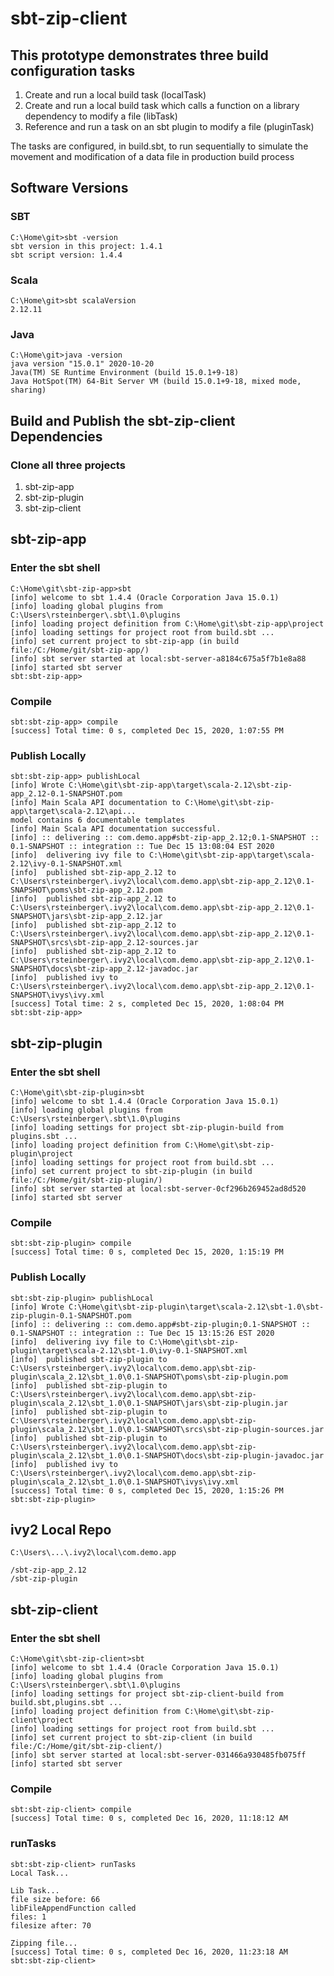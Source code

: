 # sbt-zip-client

## This prototype demonstrates three build configuration tasks

1. Create and run a local build task (localTask)
2. Create and run a local build task which calls a function on a library dependency to modify a file (libTask)
3. Reference and run a task on an sbt plugin to modify a file (pluginTask)

The tasks are configured, in build.sbt, to run sequentially to simulate the movement and modification of a data file in production build process

##  Software Versions

### SBT

```
C:\Home\git>sbt -version
sbt version in this project: 1.4.1
sbt script version: 1.4.4
```

### Scala

```
C:\Home\git>sbt scalaVersion
2.12.11
```

### Java

```
C:\Home\git>java -version
java version "15.0.1" 2020-10-20
Java(TM) SE Runtime Environment (build 15.0.1+9-18)
Java HotSpot(TM) 64-Bit Server VM (build 15.0.1+9-18, mixed mode, sharing)
```

## Build and Publish the sbt-zip-client Dependencies

### Clone all three projects

1. sbt-zip-app
2. sbt-zip-plugin
3. sbt-zip-client

## sbt-zip-app

### Enter the sbt shell

```
C:\Home\git\sbt-zip-app>sbt
[info] welcome to sbt 1.4.4 (Oracle Corporation Java 15.0.1)
[info] loading global plugins from C:\Users\rsteinberger\.sbt\1.0\plugins
[info] loading project definition from C:\Home\git\sbt-zip-app\project
[info] loading settings for project root from build.sbt ...
[info] set current project to sbt-zip-app (in build file:/C:/Home/git/sbt-zip-app/)
[info] sbt server started at local:sbt-server-a8184c675a5f7b1e8a88
[info] started sbt server
sbt:sbt-zip-app>
```

### Compile

```
sbt:sbt-zip-app> compile
[success] Total time: 0 s, completed Dec 15, 2020, 1:07:55 PM
```

### Publish Locally

```
sbt:sbt-zip-app> publishLocal
[info] Wrote C:\Home\git\sbt-zip-app\target\scala-2.12\sbt-zip-app_2.12-0.1-SNAPSHOT.pom
[info] Main Scala API documentation to C:\Home\git\sbt-zip-app\target\scala-2.12\api...
model contains 6 documentable templates
[info] Main Scala API documentation successful.
[info] :: delivering :: com.demo.app#sbt-zip-app_2.12;0.1-SNAPSHOT :: 0.1-SNAPSHOT :: integration :: Tue Dec 15 13:08:04 EST 2020
[info]  delivering ivy file to C:\Home\git\sbt-zip-app\target\scala-2.12\ivy-0.1-SNAPSHOT.xml
[info]  published sbt-zip-app_2.12 to C:\Users\rsteinberger\.ivy2\local\com.demo.app\sbt-zip-app_2.12\0.1-SNAPSHOT\poms\sbt-zip-app_2.12.pom
[info]  published sbt-zip-app_2.12 to C:\Users\rsteinberger\.ivy2\local\com.demo.app\sbt-zip-app_2.12\0.1-SNAPSHOT\jars\sbt-zip-app_2.12.jar
[info]  published sbt-zip-app_2.12 to C:\Users\rsteinberger\.ivy2\local\com.demo.app\sbt-zip-app_2.12\0.1-SNAPSHOT\srcs\sbt-zip-app_2.12-sources.jar
[info]  published sbt-zip-app_2.12 to C:\Users\rsteinberger\.ivy2\local\com.demo.app\sbt-zip-app_2.12\0.1-SNAPSHOT\docs\sbt-zip-app_2.12-javadoc.jar
[info]  published ivy to C:\Users\rsteinberger\.ivy2\local\com.demo.app\sbt-zip-app_2.12\0.1-SNAPSHOT\ivys\ivy.xml
[success] Total time: 2 s, completed Dec 15, 2020, 1:08:04 PM
sbt:sbt-zip-app>
```

## sbt-zip-plugin

### Enter the sbt shell

```
C:\Home\git\sbt-zip-plugin>sbt
[info] welcome to sbt 1.4.4 (Oracle Corporation Java 15.0.1)
[info] loading global plugins from C:\Users\rsteinberger\.sbt\1.0\plugins
[info] loading settings for project sbt-zip-plugin-build from plugins.sbt ...
[info] loading project definition from C:\Home\git\sbt-zip-plugin\project
[info] loading settings for project root from build.sbt ...
[info] set current project to sbt-zip-plugin (in build file:/C:/Home/git/sbt-zip-plugin/)
[info] sbt server started at local:sbt-server-0cf296b269452ad8d520
[info] started sbt server
```

### Compile

```
sbt:sbt-zip-plugin> compile
[success] Total time: 0 s, completed Dec 15, 2020, 1:15:19 PM
```

### Publish Locally

```
sbt:sbt-zip-plugin> publishLocal
[info] Wrote C:\Home\git\sbt-zip-plugin\target\scala-2.12\sbt-1.0\sbt-zip-plugin-0.1-SNAPSHOT.pom
[info] :: delivering :: com.demo.app#sbt-zip-plugin;0.1-SNAPSHOT :: 0.1-SNAPSHOT :: integration :: Tue Dec 15 13:15:26 EST 2020
[info]  delivering ivy file to C:\Home\git\sbt-zip-plugin\target\scala-2.12\sbt-1.0\ivy-0.1-SNAPSHOT.xml
[info]  published sbt-zip-plugin to C:\Users\rsteinberger\.ivy2\local\com.demo.app\sbt-zip-plugin\scala_2.12\sbt_1.0\0.1-SNAPSHOT\poms\sbt-zip-plugin.pom
[info]  published sbt-zip-plugin to C:\Users\rsteinberger\.ivy2\local\com.demo.app\sbt-zip-plugin\scala_2.12\sbt_1.0\0.1-SNAPSHOT\jars\sbt-zip-plugin.jar
[info]  published sbt-zip-plugin to C:\Users\rsteinberger\.ivy2\local\com.demo.app\sbt-zip-plugin\scala_2.12\sbt_1.0\0.1-SNAPSHOT\srcs\sbt-zip-plugin-sources.jar
[info]  published sbt-zip-plugin to C:\Users\rsteinberger\.ivy2\local\com.demo.app\sbt-zip-plugin\scala_2.12\sbt_1.0\0.1-SNAPSHOT\docs\sbt-zip-plugin-javadoc.jar
[info]  published ivy to C:\Users\rsteinberger\.ivy2\local\com.demo.app\sbt-zip-plugin\scala_2.12\sbt_1.0\0.1-SNAPSHOT\ivys\ivy.xml
[success] Total time: 0 s, completed Dec 15, 2020, 1:15:26 PM
sbt:sbt-zip-plugin>
```

## ivy2 Local Repo

```
C:\Users\...\.ivy2\local\com.demo.app

/sbt-zip-app_2.12
/sbt-zip-plugin
```

## sbt-zip-client

### Enter the sbt shell

```
C:\Home\git\sbt-zip-client>sbt
[info] welcome to sbt 1.4.4 (Oracle Corporation Java 15.0.1)
[info] loading global plugins from C:\Users\rsteinberger\.sbt\1.0\plugins
[info] loading settings for project sbt-zip-client-build from build.sbt,plugins.sbt ...
[info] loading project definition from C:\Home\git\sbt-zip-client\project
[info] loading settings for project root from build.sbt ...
[info] set current project to sbt-zip-client (in build file:/C:/Home/git/sbt-zip-client/)
[info] sbt server started at local:sbt-server-031466a930485fb075ff
[info] started sbt server
```

### Compile

```
sbt:sbt-zip-client> compile
[success] Total time: 0 s, completed Dec 16, 2020, 11:18:12 AM
```

### runTasks

```
sbt:sbt-zip-client> runTasks
Local Task...

Lib Task...
file size before: 66
libFileAppendFunction called
files: 1
filesize after: 70

Zipping file...
[success] Total time: 0 s, completed Dec 16, 2020, 11:23:18 AM
sbt:sbt-zip-client>
```



